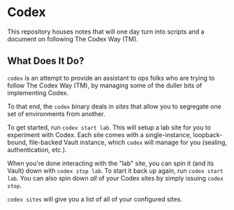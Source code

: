 Codex
=====

This repository houses notes that will one day turn into scripts
and a document on following The Codex Way (TM).

What Does It Do?
----------------

`codex` is an attempt to provide an assistant to ops folks who are
trying to follow The Codex Way (TM), by managing some of the
duller bits of implementing Codex.

To that end, the `codex` binary deals in _sites_ that allow you to
segregate one set of environments from another.

To get started, run `codex start lab`.  This will setup a lab site
for you to experiment with Codex.  Each site comes with a
single-instance, loopback-bound, file-backed Vault instance, which
`codex` will manage for you (sealing, authentication, etc.).

When you're done interacting with the "lab" site, you can spin it
(and its Vault) down with `codex stop lab`.  To start it back up
again, run `codex start lab`.  You can also spin down _all_ of
your Codex sites by simply issuing `codex stop`.

`codex sites` will give you a list of all of your configured
sites.
